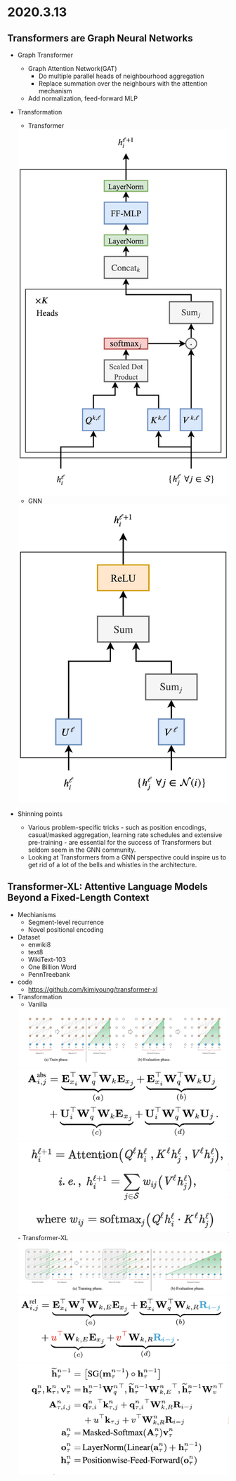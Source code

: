 # 2020.3.13
## Transformers are Graph Neural Networks
- Graph Transformer
    - Graph Attention Network(GAT)
        - Do multiple parallel heads of neighbourhood aggregation
        - Replace summation over the neighbours with the attention mechanism
    - Add normalization, feed-forward MLP
- Transformation
    - Transformer
    <img src="pictures/transformer-block.png" />

    - GNN
    <img src="pictures/gnn-block.jpg" />

- Shinning points
    - Various problem-specific tricks - such as position encodings, casual/masked aggregation, learning rate schedules and extensive pre-training - are essential for the success of Transformers but seldom seem in the GNN community.
    - Looking at Transformers from a GNN perspective could inspire us to get rid of a lot of the bells and whistles in the architecture.

## Transformer-XL: Attentive Language Models Beyond a Fixed-Length Context
- Mechianisms
    - Segment-level recurrence
    - Novel positional encoding
- Dataset
    - enwiki8
    - text8
    - WikiText-103
    - One Billion Word
    - PennTreebank
- code
    - https://github.com/kimiyoung/transformer-xl
- Transformation
    - Vanilla
    <img src="pictures/vanilla.png" />
    <img src="pictures/pos_1.png" />
    <img src="pictures/all_1.png" />
    - Transformer-XL
    <img src="pictures/transformer-xl.png" />
    <img src="pictures/pos_2.png" />
    <img src="pictures/all_2.png" />